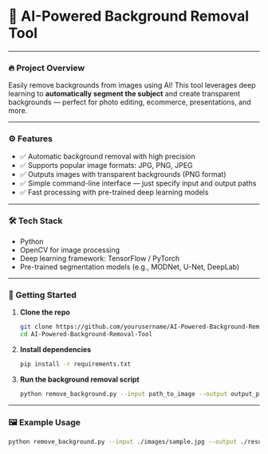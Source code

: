 # 🚀 AI-Powered Background Removal Tool

---

### 🔥 Project Overview

Easily remove backgrounds from images using AI! This tool leverages deep learning to **automatically segment the subject** and create transparent backgrounds — perfect for photo editing, ecommerce, presentations, and more.

---

### ⚙️ Features

- ✅ Automatic background removal with high precision  
- ✅ Supports popular image formats: JPG, PNG, JPEG  
- ✅ Outputs images with transparent backgrounds (PNG format)  
- ✅ Simple command-line interface — just specify input and output paths  
- ✅ Fast processing with pre-trained deep learning models  

---

### 🛠️ Tech Stack

- Python  
- OpenCV for image processing  
- Deep learning framework: TensorFlow / PyTorch  
- Pre-trained segmentation models (e.g., MODNet, U-Net, DeepLab)  

---

### 🚀 Getting Started

1. **Clone the repo**

    ```bash
    git clone https://github.com/yourusername/AI-Powered-Background-Removal-Tool.git
    cd AI-Powered-Background-Removal-Tool
    ```

2. **Install dependencies**

    ```bash
    pip install -r requirements.txt
    ```

3. **Run the background removal script**

    ```bash
    python remove_background.py --input path_to_image --output output_path
    ```

---

### 🖼️ Example Usage

```bash
python remove_background.py --input ./images/sample.jpg --output ./results/sample_no_bg.png
